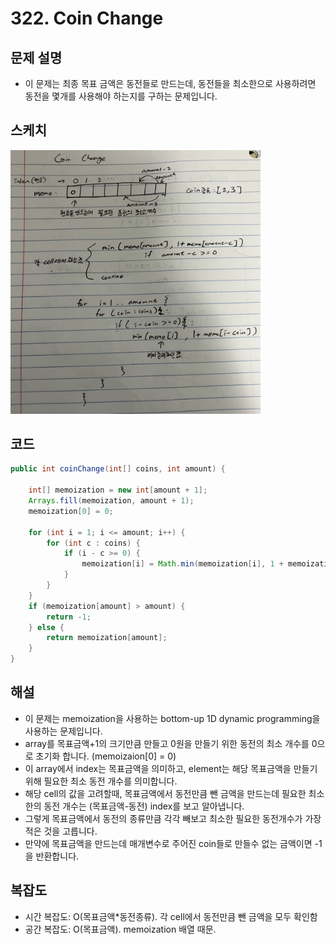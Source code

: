 # 322. Coin Change

## 문제 설명
- 이 문제는 최종 목표 금액은 동전들로 만드는데, 동전들을 최소한으로 사용하려면 동전을 몇개를 사용해야 하는지를 구하는 문제입니다.

## 스케치
<img src="322.png" width=400 />

## 코드

```java
public int coinChange(int[] coins, int amount) {

    int[] memoization = new int[amount + 1];
    Arrays.fill(memoization, amount + 1);
    memoization[0] = 0;

    for (int i = 1; i <= amount; i++) {
        for (int c : coins) {
            if (i - c >= 0) {
                memoization[i] = Math.min(memoization[i], 1 + memoization[i - c]);
            }
        }
    }
    if (memoization[amount] > amount) {
        return -1;
    } else {
        return memoization[amount];
    }
}
```

## 해설
- 이 문제는 memoization을 사용하는 bottom-up 1D dynamic programming을 사용하는 문제입니다.
- array를 목표금액+1의 크기만큼 만들고 0원을 만들기 위한 동전의 최소 개수를 0으로 초기화 합니다. (memoizaion[0] = 0)
- 이 array에서 index는 목표금액을 의미하고, element는 해당 목표금액을 만들기 위해 필요한 최소 동전 개수를 의미합니다.
- 해당 cell의 값을 고려할때, 목표금액에서 동전만큼 뺀 금액을 만드는데 필요한 최소한의 동전 개수는 (목표금액-동전) index를 보고 알아냅니다.
- 그렇게 목표금액에서 동전의 종류만큼 각각 빼보고 최소한 필요한 동전개수가 가장 적은 것을 고릅니다.
- 만약에 목표금액을 만드는데 매개변수로 주어진 coin들로 만들수 없는 금액이면 -1을 반환합니다.

## 복잡도
- 시간 복잡도: O(목표금액*동전종류). 각 cell에서 동전만큼 뺀 금액을 모두 확인함
- 공간 복잡도: O(목표금액). memoization 배열 때문.
